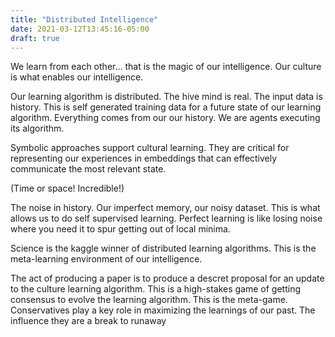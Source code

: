 ```yaml
---
title: "Distributed Intelligence"
date: 2021-03-12T13:45:16-05:00
draft: true
---
```


We learn from each other... that is the magic of our intelligence. Our culture is what enables our intelligence.

Our learning algorithm is distributed. The hive mind is real. The input data is history. This is self generated training data for a future state of our learning algorithm. Everything comes from our our history. We are agents executing its algorithm.

Symbolic approaches support cultural learning. They are critical for representing our experiences in embeddings that can effectively communicate the most relevant state.

(Time or space! Incredible!)

The noise in history. Our imperfect memory, our noisy dataset. This is what allows us to do self supervised learning. Perfect learning is like losing noise where you need it to spur getting out of local minima.

Science is the kaggle winner of distributed learning algorithms. This is the meta-learning environment of our intelligence.

The act of producing a paper is to produce a descret proposal for an update to the culture learning algorithm. This is a high-stakes game of getting consensus to evolve the learning algorithm. This is the meta-game. Conservatives play a key role in maximizing the learnings of our past. The influence they are a break to runaway


